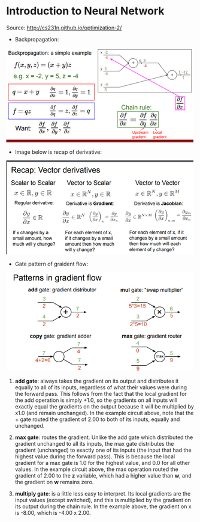 # Introduction to Neural Network
Source: http://cs231n.github.io/optimization-2/


- Backpropagation:
<img src="https://github.com/kkoo1122/Learning-From-cs231/blob/master/image/Screenshot%20from%202019-10-02%2010-35-57.png" alt="drawing" width="500"/>


- Image below is recap of derivative:
<img src="https://github.com/kkoo1122/Learning-From-cs231/blob/master/image/Screenshot%20from%202019-10-02%2010-23-46.png" alt="drawing" width="500"/>

- Gate pattern of graident flow:
<img src="https://github.com/kkoo1122/Learning-From-cs231/blob/master/image/gateflow.png" alt="drawing" width="500"/>

  1. **add gate**: always takes the gradient on its output and distributes it equally to all of its inputs, regardless of what their values were during the forward pass. This follows from the fact that the local gradient for the add operation is simply +1.0, so the gradients on all inputs will exactly equal the gradients on the output because it will be multiplied by x1.0 (and remain unchanged). In the example circuit above, note that the + gate routed the gradient of 2.00 to both of its inputs, equally and unchanged.
  
  2. **max gate**: routes the gradient. Unlike the add gate which distributed the gradient unchanged to all its inputs, the max gate distributes the gradient (unchanged) to exactly one of its inputs (the input that had the highest value during the forward pass). This is because the local gradient for a max gate is 1.0 for the highest value, and 0.0 for all other values. In the example circuit above, the max operation routed the gradient of 2.00 to the **z** variable, which had a higher value than **w**, and the gradient on **w** remains zero.
  
  3. **multiply gate**: is a little less easy to interpret. Its local gradients are the input values (except switched), and this is multiplied by the gradient on its output during the chain rule. In the example above, the gradient on x is -8.00, which is -4.00 x 2.00.



